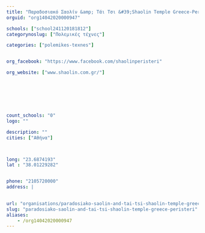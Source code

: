 ```yaml
---
title: "Παραδοσιακό Σαολίν &amp; Τάι Τσι &#39;Shaolin Temple Greece-Peristeri&#39;"
orguid: "org14042020000947"

schools: ["school241120181812"]
categorynoslug: ["Πολεμικές τέχνες"]

categories: ["polemikes-texnes"]


org_facebook: "https://www.facebook.com/shaolinperisteri"

org_website: ["www.shaolin.com.gr/"]







count_schools: "0"
logo: ""

description: ""
cities: ["Αθήνα"]



long: "23.6874193"
lat : "38.01229282"


phone: "2105720000"
address: |
    

url: "organisations/paradosiako-saolin-and-tai-tsi-shaolin-temple-greece-peristeri/athina/polemikes-texnes"
slug: "paradosiako-saolin-and-tai-tsi-shaolin-temple-greece-peristeri"
aliases:
    - /org14042020000947
---
```



